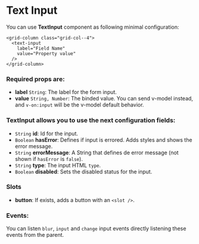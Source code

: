 # Text Input

You can use **TextInput** component as following minimal configuration:

```livescript
<grid-column class="grid-col--4">
  <text-input
    label="Field Name"
    value="Property value"
  />
</grid-column>
```

### Required props are:

- **label** <code>String</code>: The label for the form input.
- **value** <code>String, Number</code>: The binded value. You can send v-model instead, and `v-on:input` will be the v-model default behavior.

### TextInput allows you to use the next configuration fields:

- <code>String</code> **id**: Id for the input.
- <code>Boolean</code> **hasError**: Defines if input is errored. Adds styles and shows the error message.
- <code>String</code> **errorMessage**: A String that defines de error message (not shown if `hasError` is `false`).
- <code>String</code> **type**: The input HTML `type`.
- <code>Boolean</code> **disabled**: Sets the disabled status for the input.

### Slots

- **button**: If exists, adds a button with an `<slot />`.

### Events:

You can listen `blur`, `input` and `change` input events directly listening these events from the parent.
